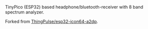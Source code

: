 TinyPico (ESP32) based headphone/bluetooth-receiver with 8 band spectrum analyzer.

Forked from [ThingPulse/esp32-icon64-a2dp](https://github.com/ThingPulse/esp32-icon64-a2dp).

